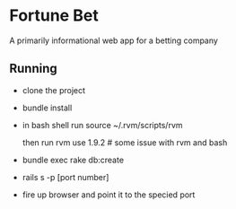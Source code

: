 # Fortune Bet

A primarily informational web app for a betting company

## Running
- clone the project
- bundle install
- in bash shell run
    source ~/.rvm/scripts/rvm

    then run rvm use 1.9.2  # some issue with rvm and bash

- bundle exec rake db:create

- rails s -p [port number]

- fire up browser and point it to the specied port
